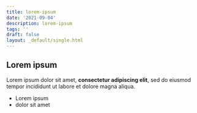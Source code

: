 ```yaml
---
title: lorem-ipsum
date: '2021-09-04'
description: lorem-ipsum
tags: ''
draft: false
layout: _default/single.html
---
```

## Lorem ipsum

Lorem ipsum dolor sit amet, **consectetur adipiscing elit**, sed do eiusmod tempor incididunt ut labore et dolore magna aliqua.

- Lorem ipsum
- dolor sit amet